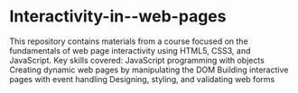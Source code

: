 # Interactivity-in--web-pages
This repository contains materials from a course focused on the fundamentals of web page interactivity using HTML5, CSS3, and JavaScript.  Key skills covered:  JavaScript programming with objects  Creating dynamic web pages by manipulating the DOM  Building interactive pages with event handling  Designing, styling, and validating web forms
